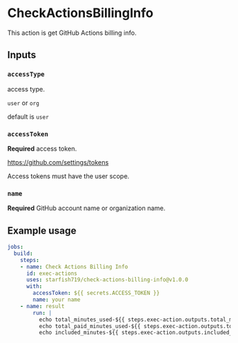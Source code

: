 # CheckActionsBillingInfo

This action is get GitHub Actions billing info.

## Inputs

### `accessType`

access type.

`user` or `org`

default is `user`

### `accessToken`

**Required** access token.

https://github.com/settings/tokens

Access tokens must have the user scope.

### `name`

**Required** GitHub account name or organization name.

## Example usage

```yml
jobs:
  build:
    steps:
    - name: Check Actions Billing Info
      id: exec-actions
      uses: starfish719/check-actions-billing-info@v1.0.0
      with:
        accessToken: ${{ secrets.ACCESS_TOKEN }}
        name: your name
    - name: result
        run: |
          echo total_minutes_used-${{ steps.exec-action.outputs.total_minutes_used }}
          echo total_paid_minutes_used-${{ steps.exec-action.outputs.total_paid_minutes_used }}
          echo included_minutes-${{ steps.exec-action.outputs.included_minutes }}
```
